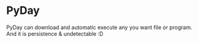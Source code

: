 # PyDay
PyDay can download and automatic execute any you want file or program. And it is persistence &amp; undetectable :D
